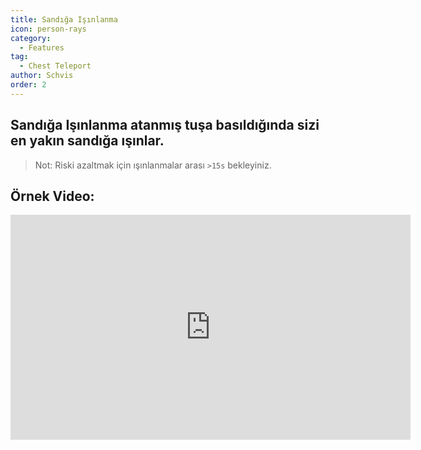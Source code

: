 ```yaml
---
title: Sandığa Işınlanma
icon: person-rays
category:
  - Features
tag:
  - Chest Teleport
author: Schvis
order: 2
---
```


## Sandığa Işınlanma atanmış tuşa basıldığında sizi en yakın sandığa ışınlar.

> Not: Riski azaltmak için ışınlanmalar arası `>15s` bekleyiniz.

## Örnek Video:

<div class="iframe-container"><iframe width="640" height="360" src="https://www.youtube.com/embed/j2Yu31J7Yh4?list=PL5eI1Tb64p56g27qfYk7VuFTz4FK6YrKa" title="Korepi - Oculi/ChestTeleport" frameborder="0" allow="accelerometer; autoplay; clipboard-write; encrypted-media; gyroscope; picture-in-picture; web-share" allowfullscreen></iframe></div>
